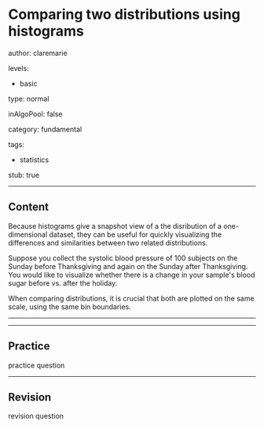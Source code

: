 # Comparing two distributions using histograms

author: claremarie

levels:

  - basic

type: normal

inAlgoPool: false

category: fundamental

tags:

  - statistics

stub: true





---
## Content

Because histograms give a snapshot view of a the disribution of a one-dimensional dataset, they can be useful for quickly visualizing the differences and similarities between two related distributions.

Suppose you collect the systolic blood pressure of 100 subjects on the Sunday before Thanksgiving and again on the Sunday after Thanksgiving. You would like to visualize whether there is a change in your sample's blood sugar before vs. after the holiday.

When comparing distributions, it is crucial that both are plotted on the same scale, using the same bin boundaries. 






---
---
## Practice

practice question



---
## Revision

revision question
